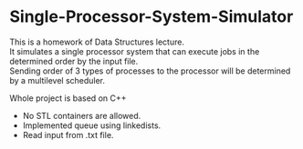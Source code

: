 # Single-Processor-System-Simulator

This is a homework of Data Structures lecture.</br>
It simulates a single processor system that can execute jobs in the determined order by the input file.</br>
Sending order of 3 types of processes to the processor will be determined by a multilevel scheduler.</br>

Whole project is based on C++
- No STL containers are allowed.
- Implemented queue using linkedists.
- Read input from .txt file.

